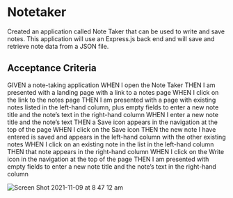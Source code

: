 # Notetaker

Created an application called Note Taker that can be used to write and save notes. 
This application will use an Express.js back end and will save and retrieve note data from a JSON file.

## Acceptance Criteria
GIVEN a note-taking application
WHEN I open the Note Taker
THEN I am presented with a landing page with a link to a notes page
WHEN I click on the link to the notes page
THEN I am presented with a page with existing notes listed in the left-hand column, plus empty fields to enter a new note title and the note’s text in the right-hand column
WHEN I enter a new note title and the note’s text
THEN a Save icon appears in the navigation at the top of the page
WHEN I click on the Save icon
THEN the new note I have entered is saved and appears in the left-hand column with the other existing notes
WHEN I click on an existing note in the list in the left-hand column
THEN that note appears in the right-hand column
WHEN I click on the Write icon in the navigation at the top of the page
THEN I am presented with empty fields to enter a new note title and the note’s text in the right-hand column


![Screen Shot 2021-11-09 at 8 47 12 am](https://user-images.githubusercontent.com/88652187/140823436-267257ca-ccd0-49df-977a-c8770e3d0d47.png)

